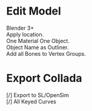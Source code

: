 # Edit Model

Blender 3+
<br>Apply location.
<br>One Material One Object.
<br>Object Name as Outliner.
<br>Add all Bones to Vertex Groups.

# Export Collada

[/] Export to SL/OpenSim
<br>[/] All Keyed Curves
